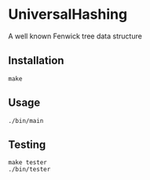 # UniversalHashing
A well known Fenwick tree data structure

## Installation
```
make
```

## Usage
```
./bin/main
```

## Testing
```
make tester
./bin/tester
```
